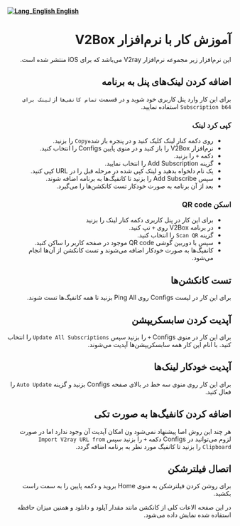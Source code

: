[**![Lang_English](https://user-images.githubusercontent.com/125398461/229074810-599bd7f9-0bc1-44a9-b76e-90bf7e182314.png) English**](https://github.com/hiddify/hiddify-config/wiki/Tutorial-for-V2Box-app)


<div dir=rtl>

# آموزش کار با نرم‌افزار V2Box

این نرم‌افزار زیر مجموعه نرم‌افزار V2ray می‌باشد که برای iOS منتشر شده است.


## اضافه کردن لینک‌های پنل به برنامه

برای این کار وارد پنل کاربری خود شوید و در قسمت `تمام کانفی‌ها` از `لینک برای Subscription b64` استفاده نمایید.

### کپی کرد لینک
* روی دکمه کنار لینک کلیک کنید و در پنجره باز شده`Copy` را بزنید. 
* نرم‌افزار V2Box را باز کنید و در منوی پایین Configs را انتخاب کنید. 
* دکمه `+` را بزنید.
* گزینه Add Subscription را انتخاب نمایید.
* یک نام دلخواه بدهید و لینک کپی شده در مرحله قبل را در URL کپی کنید.
* سپس Add Subscribe را بزنید تا کانفیگ‌ها به برنامه اضافه شوند.
* بعد از آن برنامه به صورت خودکار تست کانکشن‌ها را می‌گیرد.

### اسکن QR code
* برای این کار در پنل کاربری دکمه کنار لینک را بزنید
* در برنامه V2Box روی `+` تپ کنید.
* گزینه `Scan QR` را انتخاب کنید.
* سپس  با دوربین گوشی QR code موجود در صفحه کاربر را ساکن کنید.
* کانفیگ‌ها به صورت خودکار اضافه می‌شوند و تست کانکشن از آن‌ها انجام می‌شود.


## تست کانکشن‌ها
برای این کار در لیست Configs روی Ping All بزنید تا همه کانفیگ‌ها تست شوند.

## آپدیت کردن سابسکریپشن
برای این کار در منوی Configs `+` را بزنید سپس `Update All Subscriptions` را انتخاب کنید. با انام این کار همه سابسکریپشن‌ها آپدیت می‌شوند.

## آپدیت خودکار لینک‌ها
برای این کار روی منوی سه خط در بالای صفحه Configs بزنید و گزینه `Auto Update` را فعال کنید.

## اضافه کردن کانفیگ‌ها به صورت تکی
هر چند این روش اصا پیشنهاد نمی‌شود ون امکان آپدیت آن وجود ندارد اما در صورت لزوم می‌توانید در Configs دکمه `+` را بزنید سپس `Import V2ray URL from Clipboard` را بزنید تا کانفیگ مورد نظر به برنامه اضافه گردد.

## اتصال فیلترشکن
برای روشن کردن فیلترشکن به منوی Home بروید و دکمه پایین را به سمت راست بکشید.

در این صفحه الاعات کلی از کانکشن مانند مقدار آپلود و دانلود و همنین میزان حافظه استفاده شده نمایش داده می‌شود.